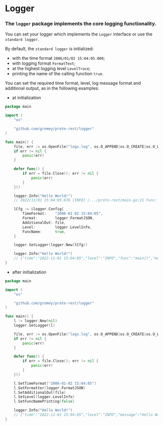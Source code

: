 # Logger

### The `logger` package implements the core logging functionality.

You can set your logger which implements the `Logger` interface or use the `standard logger`.

By default, the `standard logger` is initialized:

- with the time format `2006/01/02 15:04:05.000`;
- with logging format `FormatText`;
- at the highest logging level `LevelTrace`;
- printing the name of the calling function `true`.

You can set the required time format, level, log message format and additional output, as in the following examples:

- at initialization

```go
package main

import (
	"os"

	"github.com/gromey/proto-rest/logger"
)

func main() {
	file, err := os.OpenFile("logs.log", os.O_APPEND|os.O_CREATE|os.O_WRONLY, 0644)
	if err != nil {
		panic(err)
	}

	defer func() {
		if err = file.Close(); err != nil {
			panic(err)
		}
	}()

	logger.Info("Hello World!")
	// 2022/11/01 15:04:05.678 [INFO] /.../proto-rest/main.go:21 Func: main() Hello World!

	lCfg := &logger.Config{
		TimeFormat:    "2006-01-02 15:04:05",
		Format:        logger.FormatJSON,
		AdditionalOut: file,
		Level:         logger.LevelInfo,
		FuncName:      true,
	}

	logger.SetLogger(logger.New(lCfg))

	logger.Info("Hello World!")
	// {"time":"2022-11-01 15:04:05","level":"INFO","func":"main()","message":"Hello World!"}
}
```

- after initialization

```go
package main

import (
	"os"

	"github.com/gromey/proto-rest/logger"
)

func main() {
	l := logger.New(nil)
	logger.SetLogger(l)

	file, err := os.OpenFile("logs.log", os.O_APPEND|os.O_CREATE|os.O_WRONLY, 0644)
	if err != nil {
		panic(err)
	}

	defer func() {
		if err = file.Close(); err != nil {
			panic(err)
		}
	}()

	l.SetTimeFormat("2006-01-02 15:04:05")
	l.SetFormatter(logger.FormatJSON)
	l.SetAdditionalOut(file)
	l.SetLevel(logger.LevelInfo)
	l.SetFuncNamePrinting(false)

	logger.Info("Hello World!")
	// {"time":"2022-11-01 15:04:05","level":"INFO","message":"Hello World!"}
}
```